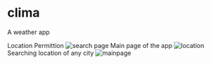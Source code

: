 # clima

A weather app 


Location Permittion
![search page](https://user-images.githubusercontent.com/77376072/136649907-45f78331-5878-4337-aaa6-e02713107073.PNG)
Main page of the app
![location](https://user-images.githubusercontent.com/77376072/136649910-43dad6b7-008a-47b2-a72f-562529a9582b.PNG)
Searching location of any city
![mainpage](https://user-images.githubusercontent.com/77376072/136649911-b84e819c-01c8-42e1-85c3-dc0f6ca9565a.PNG)
